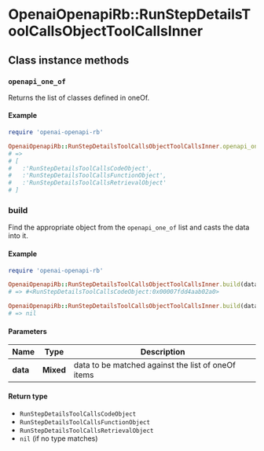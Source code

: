 # OpenaiOpenapiRb::RunStepDetailsToolCallsObjectToolCallsInner

## Class instance methods

### `openapi_one_of`

Returns the list of classes defined in oneOf.

#### Example

```ruby
require 'openai-openapi-rb'

OpenaiOpenapiRb::RunStepDetailsToolCallsObjectToolCallsInner.openapi_one_of
# =>
# [
#   :'RunStepDetailsToolCallsCodeObject',
#   :'RunStepDetailsToolCallsFunctionObject',
#   :'RunStepDetailsToolCallsRetrievalObject'
# ]
```

### build

Find the appropriate object from the `openapi_one_of` list and casts the data into it.

#### Example

```ruby
require 'openai-openapi-rb'

OpenaiOpenapiRb::RunStepDetailsToolCallsObjectToolCallsInner.build(data)
# => #<RunStepDetailsToolCallsCodeObject:0x00007fdd4aab02a0>

OpenaiOpenapiRb::RunStepDetailsToolCallsObjectToolCallsInner.build(data_that_doesnt_match)
# => nil
```

#### Parameters

| Name | Type | Description |
| ---- | ---- | ----------- |
| **data** | **Mixed** | data to be matched against the list of oneOf items |

#### Return type

- `RunStepDetailsToolCallsCodeObject`
- `RunStepDetailsToolCallsFunctionObject`
- `RunStepDetailsToolCallsRetrievalObject`
- `nil` (if no type matches)

